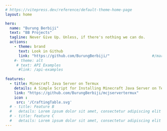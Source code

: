 ```yaml
---
# https://vitepress.dev/reference/default-theme-home-page
layout: home

hero:
  name: "Burung Berbiji"
  text: "BB Projects"
  tagline: Never Give Up. Unless, if there's nothing we can do.
  actions:
    - theme: brand
      text: Look in Github
      link: "https://github.com/BurungBerbiji/"                   #/markdown-examples
    #- theme: alt
     # text: API Examples
      #link: /api-examples
  
features:
  - title: Minecraft Java Server on Termux
    details: A Simple Script for Installing Minecraft Java Server on Termux
    link: "https://github.com/BurungBerbiji/mcjservertermux"
    icon :
     src: '/CraftingTable.svg'
  # - title: Feature B
  #   details: Lorem ipsum dolor sit amet, consectetur adipiscing elit
  # - title: Feature C
  #   details: Lorem ipsum dolor sit amet, consectetur adipiscing elit
---
```


